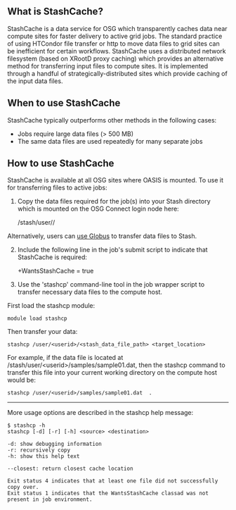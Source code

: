 [title]: - "Transferring Data with StashCache"

What is StashCache?
-------------------

StashCache is a data service for OSG which transparently caches data near compute sites for faster delivery to active grid jobs.  The standard practice of using HTCondor file transfer or http to move data files to grid sites can be inefficient for certain workflows.  StashCache uses a distributed network filesystem (based on XRootD proxy caching) which provides an alternative method for transferring input files to compute sites.  It is implemented through a handful of strategically-distributed sites which provide caching of the input data files.

When to use StashCache
-----------------------

StashCache typically outperforms other methods in the following cases:

* Jobs require large data files (> 500 MB)
* The same data files are used repeatedly for many separate jobs

How to use StashCache
---------------------

StashCache is available at all OSG sites where OASIS is mounted. To use it for transferring files to active jobs:

1)  Copy the data files required for the job(s) into your Stash directory which is mounted on the OSG Connect login node here:

	/stash/user/<userid>/

Alternatively, users can [use Globus](<https://support.opensciencegrid.org/solution/articles/5000632397-data-transfer-with-globus>) to transfer data files to Stash.

2)  Include the following line in the job's submit script to indicate that StashCache is required:

	+WantsStashCache = true

3)  Use the 'stashcp' command-line tool in the job wrapper script to transfer necessary data files to the compute host.  

First load the stashcp module:

	module load stashcp

Then transfer your data:
	
	stashcp /user/<userid>/<stash_data_file_path> <target_location>

 For example, if the data file is located at /stash/user/<userid\>/samples/sample01.dat, then the stashcp command to transfer this file into your current working directory on the compute host would be:

	stashcp /user/<userid>/samples/sample01.dat  .
___

More usage options are described in the stashcp help message:

	$ stashcp -h
	stashcp [-d] [-r] [-h] <source> <destination>
	
	-d: show debugging information
	-r: recursively copy
	-h: show this help text

	--closest: return closest cache location

	Exit status 4 indicates that at least one file did not successfully copy over.
	Exit status 1 indicates that the WantsStashCache classad was not present in job environment.


